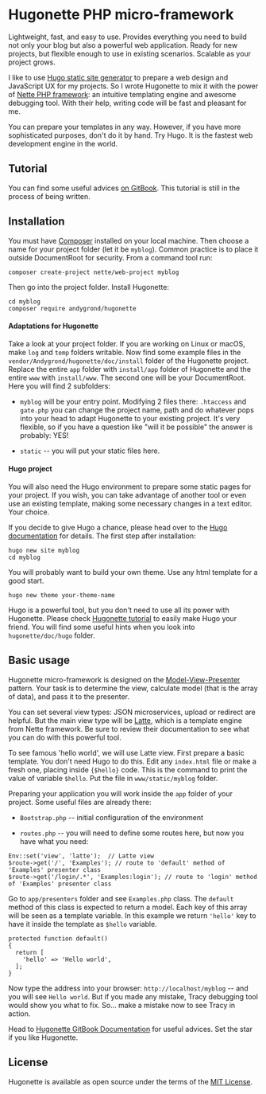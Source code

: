 # Hugonette PHP micro-framework

Lightweight, fast, and easy to use. Provides everything you need to build not only your blog but also a powerful web application. Ready for new projects, but flexible enough to use in existing scenarios. Scalable as your project grows.

I like to use [Hugo static site generator](https://gohugo.io) to prepare a web design and JavaScript UX for my projects. So I wrote Hugonette to mix it with the power of [Nette PHP framework](https://nette.org/en/): an intuitive templating engine and awesome debugging tool. With their help, writing code will be fast and pleasant for me.

You can prepare your templates in any way. However, if you have more sophisticated purposes, don't do it by hand. Try Hugo. It is the fastest web development engine in the world.


## Tutorial

You can find some useful advices [on GitBook](https://andygrond.gitbook.io/hugonette/). This tutorial is still in the process of being written.


## Installation

You must have [Composer](https://getcomposer.org/) installed on your local machine. Then choose a name for your project folder (let it be  `myblog`). Common practice is to place it outside DocumentRoot for security. From a command tool run:

```
composer create-project nette/web-project myblog
```

Then go into the project folder. Install Hugonette:

```
cd myblog
composer require andygrond/hugonette
```

#### Adaptations for Hugonette

Take a look at your project folder. If you are working on Linux or macOS, make `log` and `temp` folders writable. Now find some example files in the `vendor/Andygrond/hugonette/doc/install` folder of the Hugonette project. Replace the entire `app` folder with `install/app` folder of Hugonette and the entire `www` with `install/www`. The second one will be your DocumentRoot. Here you will find 2 subfolders:

* `myblog` will be your entry point. Modifying 2 files there: `.htaccess` and `gate.php` you can change the project name, path and do whatever pops into your head to adapt Hugonette to your existing project. It's very flexible, so if you have a question like "will it be possible" the answer is probably: YES!

* `static` -- you will put your static files here.

#### Hugo project

You will also need the Hugo environment to prepare some static pages for your project. If you wish, you can take advantage of another tool or even use an existing template, making some necessary changes in a text editor. Your choice.

If you decide to give Hugo a chance, please head over to the [Hugo documentation](https://gohugo.io/documentation/) for details. The first step after installation:

```
hugo new site myblog
cd myblog
```

You will probably want to build your own theme. Use any html template for a good start.

```
hugo new theme your-theme-name
```

Hugo is a powerful tool, but you don't need to use all its power with Hugonette. Please check [Hugonette tutorial](https://andygrond.gitbook.io/hugonette/) to easily make Hugo your friend. You will find some useful hints when you look into `hugonette/doc/hugo` folder.


## Basic usage

Hugonette micro-framework is designed on the [Model-View-Presenter](https://en.wikipedia.org/wiki/Model-view-presenter) pattern. Your task is to determine the view, calculate model (that is the array of data), and pass it to the presenter.

You can set several view types: JSON microservices, upload or redirect are helpful. But the main view type will be [Latte](https://latte.nette.org/), which is a template engine from Nette framework. Be sure to review their documentation to see what you can do with this powerful tool.

To see famous 'hello world', we will use Latte view. First prepare a basic template. You don't need Hugo to do this. Edit any `index.html` file or make a fresh one, placing inside `{$hello}` code. This is the command to print the value of variable `$hello`. Put the file in `www/static/myblog` folder.

Preparing your application you will work inside the `app` folder of your project. Some useful files are already there:

* `Bootstrap.php` -- initial configuration of the environment

* `routes.php` -- you will need to define some routes here, but now you have what you need:

```
Env::set('view', 'latte');  // Latte view
$route->get('/', 'Examples'); // route to 'default' method of 'Examples' presenter class
$route->get('/login/.*', 'Examples:login'); // route to 'login' method of 'Examples' presenter class
```

Go to `app/presenters` folder and see `Examples.php` class. The `default` method of this class is expected to return a model. Each key of this array will be seen as a template variable. In this example we return `'hello'` key to have it inside the template as `$hello` variable.

```
protected function default()
{
  return [
    'hello' => 'Hello world',
  ];
}
```

Now type the address into your browser: `http://localhost/myblog` -- and you will see `Hello world`. But if you made any mistake, Tracy debugging tool would show you what to fix. So... make a mistake now to see Tracy in action.

Head to [Hugonette GitBook Documentation](https://andygrond.gitbook.io/hugonette/) for useful advices. Set the star if you like Hugonette.


## License

Hugonette is available as open source under the terms of the [MIT License](http://opensource.org/licenses/MIT).
